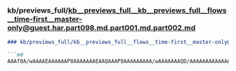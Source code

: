 ### kb/previews_full/kb__previews_full__kb__previews_full__flows__time-first__master-only@guest.har.part098.md.part001.md.part002.md

```md
### kb/previews_full/kb__previews_full__flows__time-first__master-only@guest.har.part098.md.part001.md (part 002)

```md
AAAf8A/wAAAAEAAAAAAP8AAAAAAAEAAQAAAP8AAAAAAAAA/wAAAAAAAQD/AAAAAAAAAAAAAAD/AAAAAAAAAQAAAAAAA
```

```

```
